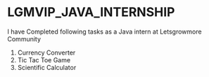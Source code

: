 # LGMVIP_JAVA_INTERNSHIP
I have Completed following tasks as a Java intern at Letsgrowmore Community
1. Currency Converter
2. Tic Tac Toe Game
3. Scientific Calculator
